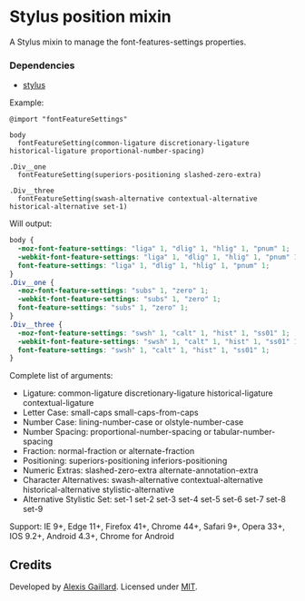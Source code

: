 # Stylus position mixin
A Stylus mixin to manage the font-features-settings properties.

### Dependencies
  * [stylus](https://github.com/LearnBoost/stylus)

Example:
```stylus
@import "fontFeatureSettings"

body
  fontFeatureSetting(common-ligature discretionary-ligature historical-ligature proportional-number-spacing)

.Div__one
  fontFeatureSetting(superiors-positioning slashed-zero-extra)

.Div__three
  fontFeatureSetting(swash-alternative contextual-alternative historical-alternative set-1)
```

Will output:
```css
body {
  -moz-font-feature-settings: "liga" 1, "dlig" 1, "hlig" 1, "pnum" 1;
  -webkit-font-feature-settings: "liga" 1, "dlig" 1, "hlig" 1, "pnum" 1;
  font-feature-settings: "liga" 1, "dlig" 1, "hlig" 1, "pnum" 1;
}
.Div__one {
  -moz-font-feature-settings: "subs" 1, "zero" 1;
  -webkit-font-feature-settings: "subs" 1, "zero" 1;
  font-feature-settings: "subs" 1, "zero" 1;
}
.Div__three {
  -moz-font-feature-settings: "swsh" 1, "calt" 1, "hist" 1, "ss01" 1;
  -webkit-font-feature-settings: "swsh" 1, "calt" 1, "hist" 1, "ss01" 1;
  font-feature-settings: "swsh" 1, "calt" 1, "hist" 1, "ss01" 1;
}
```
Complete list of arguments:
- Ligature: common-ligature discretionary-ligature historical-ligature contextual-ligature
- Letter Case: small-caps small-caps-from-caps
- Number Case: lining-number-case or olstyle-number-case
- Number Spacing: proportional-number-spacing or tabular-number-spacing
- Fraction: normal-fraction or alternate-fraction
- Positioning: superiors-positioning inferiors-positioning
- Numeric Extras: slashed-zero-extra alternate-annotation-extra
- Character Alternatives: swash-alternative contextual-alternative historical-alternative stylistic-alternative
- Alternative Stylistic Set: set-1 set-2 set-3 set-4 set-5 set-6 set-7 set-8 set-9

Support:
 IE 9+, Edge 11+, Firefox 41+, Chrome 44+, Safari 9+, Opera 33+, IOS 9.2+, Android 4.3+, Chrome for Android 
## Credits

Developed by [Alexis Gaillard](https://alexisgaillard.com/). Licensed under [MIT](http://opensource.org/licenses/mit-license.php).

